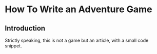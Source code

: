 # How To Write an Adventure Game

## Introduction

Strictly speaking, this is not a game but an article, with a small code snippet.
